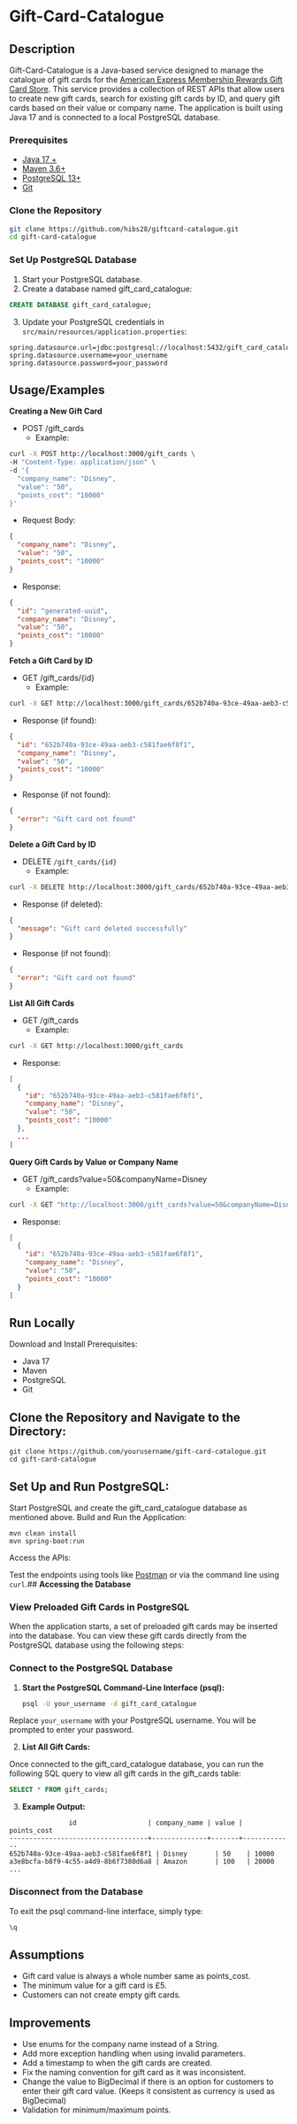
# Gift-Card-Catalogue


## **Description**
Gift-Card-Catalogue is a Java-based service designed to manage the catalogue of gift cards for the [American Express Membership Rewards Gift Card Store](https://global.americanexpress.com/rewards/gift-cards). This service provides a collection of REST APIs that allow users to create new gift cards, search for existing gift cards by ID, and query gift cards based on their value or company name. The application is built using Java 17 and is connected to a local PostgreSQL database.

### **Prerequisites**
- [Java 17 +](https://www.oracle.com/uk/java/technologies/downloads/)
- [Maven 3.6+](https://maven.apache.org/install.html)
- [PostgreSQL 13+](https://www.postgresql.org/download/)
- [Git](https://git-scm.com/downloads)

### **Clone the Repository**
```bash
git clone https://github.com/hibs28/giftcard-catalogue.git
cd gift-card-catalogue
```

### **Set Up PostgreSQL Database** ###
1. Start your PostgreSQL database.
2. Create a database named gift_card_catalogue:
```sql
CREATE DATABASE gift_card_catalogue;
```

3. Update your PostgreSQL credentials in `src/main/resources/application.properties`:

```properties
spring.datasource.url=jdbc:postgresql://localhost:5432/gift_card_catalogue
spring.datasource.username=your_username
spring.datasource.password=your_password
```


## Usage/Examples

**Creating a New Gift Card**
- POST /gift_cards
    - Example:
```bash    
curl -X POST http://localhost:3000/gift_cards \
-H "Content-Type: application/json" \
-d '{
  "company_name": "Disney",
  "value": "50",
  "points_cost": "10000"
}'
```
- Request Body:

```json
{
  "company_name": "Disney",
  "value": "50",
  "points_cost": "10000"
}
```
- Response:
```json
{
  "id": "generated-uuid",
  "company_name": "Disney",
  "value": "50",
  "points_cost": "10000"
}
```

**Fetch a Gift Card by ID**
- GET /gift_cards/{id}
    - Example:

```bash
curl -X GET http://localhost:3000/gift_cards/652b740a-93ce-49aa-aeb3-c581fae6f8f1

```
- Response (if found):

```json
{
  "id": "652b740a-93ce-49aa-aeb3-c581fae6f8f1",
  "company_name": "Disney",
  "value": "50",
  "points_cost": "10000"
}
```


- Response (if not found):

```json
{
  "error": "Gift card not found"
}
```

**Delete a Gift Card by ID**
- DELETE `/gift_cards/{id}`
    - Example:
```bash
curl -X DELETE http://localhost:3000/gift_cards/652b740a-93ce-49aa-aeb3-c581fae6f8f1
```
- Response (if deleted):
```json
{
  "message": "Gift card deleted successfully"
}
```

- Response (if not found):
```json
{
  "error": "Gift card not found"
}
```
**List All Gift Cards**
- GET /gift_cards
    - Example:
```bash
curl -X GET http://localhost:3000/gift_cards
```

- Response:
```json
[
  {
    "id": "652b740a-93ce-49aa-aeb3-c581fae6f8f1",
    "company_name": "Disney",
    "value": "50",
    "points_cost": "10000"
  },
  ...
]
```

**Query Gift Cards by Value or Company Name**
- GET /gift_cards?value=50&companyName=Disney
    - Example:
```bash
curl -X GET "http://localhost:3000/gift_cards?value=50&companyName=Disney"

```

- Response:
```json
[
  {
    "id": "652b740a-93ce-49aa-aeb3-c581fae6f8f1",
    "company_name": "Disney",
    "value": "50",
    "points_cost": "10000"
  }
]
```


## Run Locally

Download and Install Prerequisites:

- Java 17
- Maven
- PostgreSQL
- Git


## Clone the Repository and Navigate to the Directory:

```
git clone https://github.com/yourusername/gift-card-catalogue.git
cd gift-card-catalogue
```
## Set Up and Run PostgreSQL:

Start PostgreSQL and create the gift_card_catalogue database as mentioned above.
Build and Run the Application:

```
mvn clean install
mvn spring-boot:run
```

Access the APIs:

Test the endpoints using tools like [Postman](https://www.postman.com/downloads/)
or via the command line using `curl`.## **Accessing the Database**

### **View Preloaded Gift Cards in PostgreSQL**

When the application starts, a set of preloaded gift cards may be inserted into the database. You can view these gift cards directly from the PostgreSQL database using the following steps:

### **Connect to the PostgreSQL Database**

1. **Start the PostgreSQL Command-Line Interface (psql):**
   ```bash
   psql -U your_username -d gift_card_catalogue
   ```

Replace `your_username` with your PostgreSQL username. You will be prompted to enter your password.

2. **List All Gift Cards:**

Once connected to the gift_card_catalogue database, you can run the following SQL query to view all gift cards in the gift_cards table:

```sql
SELECT * FROM gift_cards;
```

3. **Example Output:**

```text
               id                  | company_name | value | points_cost
-----------------------------------+--------------+-------+-------------
652b740a-93ce-49aa-aeb3-c581fae6f8f1 | Disney       | 50    | 10000
a3e8bcfa-b8f9-4c55-a4d9-8b6f7380d6a8 | Amazon       | 100   | 20000
...
```

### **Disconnect from the Database**

To exit the psql command-line interface, simply type:
```bash
\q
```

## Assumptions


* Gift card value is always a whole number same as points_cost.
* The minimum value for a gift card is £5.
* Customers can not create empty gift cards.


## Improvements


* Use enums for the company name instead of a String.
* Add more exception handling when using invalid parameters.
* Add a timestamp to when the gift cards are created.
* Fix the naming convention for gift card as it was inconsistent.
* Change the value to BigDecimal if there is an option for customers to enter their gift card value. (Keeps it consistent as currency is used as BigDecimal)
* Validation for minimum/maximum points. 
